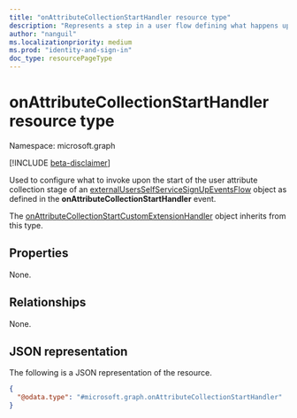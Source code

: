 ```yaml
---
title: "onAttributeCollectionStartHandler resource type"
description: "Represents a step in a user flow defining what happens upon the start of the user attribute collection stage."
author: "nanguil"
ms.localizationpriority: medium
ms.prod: "identity-and-sign-in"
doc_type: resourcePageType
---
```


# onAttributeCollectionStartHandler resource type

Namespace: microsoft.graph

[!INCLUDE [beta-disclaimer](../../includes/beta-disclaimer.md)]

Used to configure what to invoke upon the start of the user attribute collection stage of an [externalUsersSelfServiceSignUpEventsFlow](externalUsersSelfServiceSignUpEventsFlow.md) object as defined in the **onAttributeCollectionStartHandler** event.

The [onAttributeCollectionStartCustomExtensionHandler]() object inherits from this type.

## Properties
None.

## Relationships
None.

## JSON representation
The following is a JSON representation of the resource.
<!-- {
  "blockType": "resource",
  "@odata.type": "microsoft.graph.onAttributeCollectionStartHandler"
}
-->
``` json
{
  "@odata.type": "#microsoft.graph.onAttributeCollectionStartHandler"
}
```

